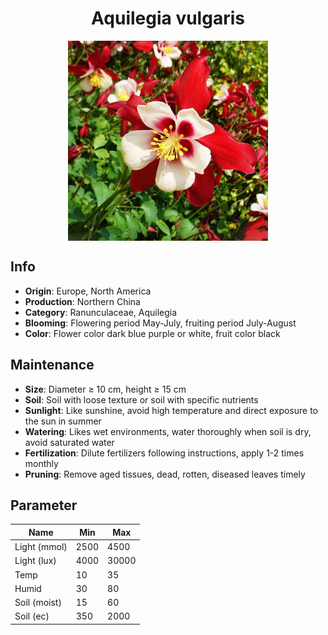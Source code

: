 <h1 align='center'>Aquilegia vulgaris</h1>
<p align="center">
    <img 
        align='center'
        width='320'
        src="../images/aquilegia vulgaris.png" 
        alt='Aquilegia vulgaris' />
</p>

## Info

 - **Origin**: Europe, North America
 - **Production**: Northern China
 - **Category**: Ranunculaceae, Aquilegia
 - **Blooming**: Flowering period May-July, fruiting period July-August
 - **Color**: Flower color dark blue purple or white, fruit color black

## Maintenance

 - **Size**: Diameter ≥ 10 cm, height ≥ 15 cm
 - **Soil**: Soil with loose texture or soil with specific nutrients
 - **Sunlight**: Like sunshine, avoid high temperature and direct exposure to the sun in summer
 - **Watering**: Likes wet environments, water thoroughly when soil is dry, avoid saturated water
 - **Fertilization**: Dilute fertilizers following instructions, apply 1-2 times monthly
 - **Pruning**: Remove aged tissues, dead, rotten, diseased leaves timely

## Parameter

| Name         | Min  | Max   |
|--------------|------|-------|
| Light (mmol) | 2500 | 4500  |
| Light (lux)  | 4000 | 30000 |
| Temp         | 10    | 35    |
| Humid        | 30   | 80    |
| Soil (moist) | 15   | 60    |
| Soil (ec)    | 350  | 2000  |
